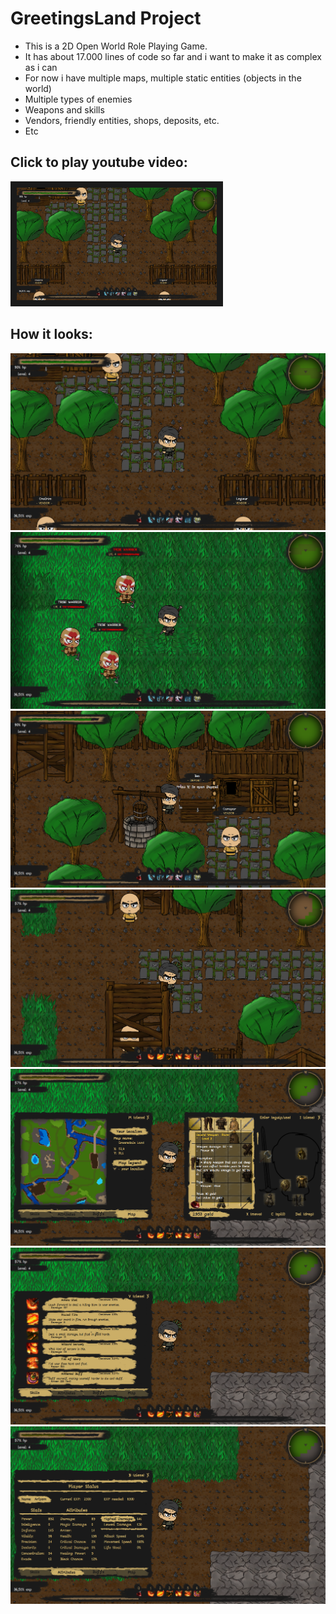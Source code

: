 # GreetingsLand Project

* This is a 2D Open World Role Playing Game.
* It has about 17.000 lines of code so far and i want to make it as complex as i can
* For now i have multiple maps, multiple static entities (objects in the world)
* Multiple types of enemies
* Weapons and skills
* Vendors, friendly entities, shops, deposits, etc.
* Etc

## Click to play youtube video:

<a href="https://www.youtube.com/watch?v=yHoTwa6aW7I
" target="_blank"><img src="https://github.com/andrei-voia/greetings_land_game_project/blob/master/pictures/Screenshot_1.png" 
alt="IMAGE ALT TEXT HERE" width="320" height="180" border="10" /></a>

## How it looks:

![alt text](https://github.com/andrei-voia/greetings_land_game_project/blob/master/pictures/Screenshot_1.png "game")
![alt text](https://github.com/andrei-voia/greetings_land_game_project/blob/master/pictures/Screenshot_2.png "game")
![alt text](https://github.com/andrei-voia/greetings_land_game_project/blob/master/pictures/Screenshot_3.png "game")
![alt text](https://github.com/andrei-voia/greetings_land_game_project/blob/master/pictures/Screenshot_4.png "game")
![alt text](https://github.com/andrei-voia/greetings_land_game_project/blob/master/pictures/Screenshot_5.png "game")
![alt text](https://github.com/andrei-voia/greetings_land_game_project/blob/master/pictures/Screenshot_6.png "game")
![alt text](https://github.com/andrei-voia/greetings_land_game_project/blob/master/pictures/Screenshot_7.png "game")
